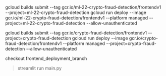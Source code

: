 gcloud builds submit --tag gcr.io/ml-22-crypto-fraud-detection/frontendv1  --project=ml-22-crypto-fraud-detection
gcloud run deploy --image gcr.io/ml-22-crypto-fraud-detection/frontendv1 --platform managed  --project=ml-22-crypto-fraud-detection --allow-unauthenticated

gcloud builds submit --tag gcr.io/crypto-fraud-detection/frontendv1  --project=crypto-fraud-detection
gcloud run deploy --image gcr.io/crypto-fraud-detection/frontendv1 --platform managed  --project=crypto-fraud-detection --allow-unauthenticated

checkout frontend_deployment_branch
> streamlit run main.py